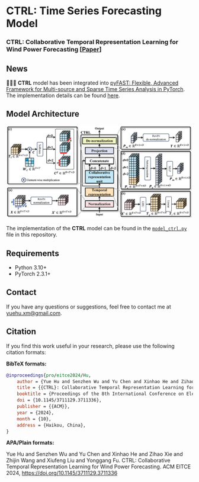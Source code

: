 # CTRL: Time Series Forecasting Model

### CTRL: Collaborative Temporal Representation Learning for Wind Power Forecasting [[Paper](https://doi.org/10.1145/3711129.3711336)]

## News

🎉🎉🎉 **CTRL** model has been integrated
into [pyFAST: Flexible, Advanced Framework for Multi-source and Sparse Time Series Analysis in PyTorch](https://github.com/freepose/pyFAST).
The implementation details can be found [here](https://github.com/freepose/pyFAST/blob/main/fast/model/mts/coat.py).

## Model Architecture

![Model Architecture](model_architecture.png)

The implementation of the **CTRL** model can be found in the [`model_ctrl.py`](model_ctrl.py) file in this repository.

## Requirements

- Python 3.10+
- PyTorch 2.3.1+

## Contact

If you have any questions or suggestions, feel free to contact me at [yuehu.xm@gmail.com](yuehu.xm@gmail.com).

## Citation

If you find this work useful in your research, please use the following citation formats:

**BibTeX formats:**

```bibtex
@inproceedings{pro/eitce2024/Hu,
    author = {Yue Hu and Senzhen Wu and Yu Chen and Xinhao He and Zihao Xie and Zhijin Wang and Xiufeng Liu and Yonggang Fu},
    title = {{CTRL}: Collaborative Temporal Representation Learning for Day-ahead Wind Power Forecasting},
    booktitle = {Proceedings of the 8th International Conference on Electronic Information Technology and Computer Engineering},
    doi = {10.1145/3711129.3711336},
    publisher = {{ACM}},
    year = {2024},
    month = {10},
    address = {Haikou, China},
}
```

**APA/Plain formats:**

Yue Hu and Senzhen Wu and Yu Chen and Xinhao He and Zihao Xie and Zhijin Wang and Xiufeng Liu and Yonggang Fu. CTRL:
Collaborative Temporal Representation Learning for Wind Power Forecasting. ACM EITCE
2024, https://doi.org/10.1145/3711129.3711336
